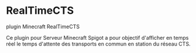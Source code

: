 # RealTimeCTS
plugin Minecraft RealTimeCTS



Ce plugin pour Serveur Minecraft Spigot a pour objectif d'afficher en temps réel le temps d'attente des transports en commun en station du réseau CTS.
